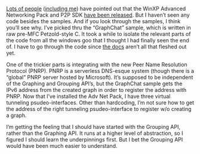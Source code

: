 [Lots of people](http://www.feedster.com/search.php?q=p2p+SDK+XP)
([including
me](PermaLink.aspx?guid=00652775-9070-4428-976e-fa6ff34e88f4)) have
pointed out that the WinXP Advanced Networking Pack and P2P SDK [have
been released](http://msdn.microsoft.com/downloads/list/winxppeer.asp).
But I haven’t seen any code besides the samples. And if you look through
the samples, I think you’ll see why. I’ve picked thru the “GraphChat”
sample, which is written in raw pre-MFC Petzold-style C. It took a while
to isolate the relevant parts of the code from all the windows goo that
I thought I had finally seen the end of. I have to go through the code
since [the
docs](http://msdn.microsoft.com/library/en-us/p2psdk/p2p/portal.asp)
aren’t all that fleshed out yet.

One of the trickier parts is integrating with the new Peer Name
Resolution Protocol (PNRP). PNRP is a serverless DNS-esque system
(though there is a “global” PNRP server hosted by Microsoft). It’s
supposed to be independent of the Graphing and Grouping API’s, but the
GraphChat sample gets the IPv6 address from the created graph in order
to register the address with PNRP. Now that I’ve installed the Adv Net
Pack, I have three virtual tunneling psudeo-interfaces. Other than
hardcoding, I’m not sure how to get the address of the right tunneling
psudeo-interface to register w/o creating a graph.

I’m getting the feeling that I should have started with the Grouping
API, rather than the Graphing API. It runs at a higher level of
abstraction, so I figured I should learn the underpinnings first. But I
bet the Grouping API would have been much easier to understand.
